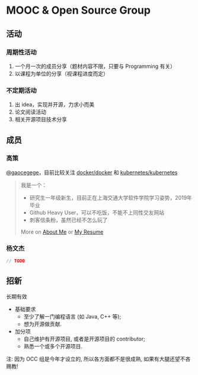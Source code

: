 # MOOC & Open Source Group

## 活动

### 周期性活动

1. 一个月一次的成员分享（题材内容不限，只要与 Programming 有关）
2. 以课程为单位的分享（视课程进度而定）

### 不定期活动

1. 出 idea，实现并开源，力求小而美
2. 论文阅读活动
3. 相关开源项目技术分享

## 成员

### 高策

[@gaocegege](https://github.com/gaocegege)，目前比较关注 [docker/docker](https://github.com/docker/docker) 和 [kubernetes/kubernetes](https://github.com/kubernetes/kubernetes)
>我是一个：
>
>* 研究生一年级新生，目前正在上海交通大学软件学院学习姿势，2019年毕业
>* Github Heavy User，可以不吃饭，不能不上同性交友网站
>* 刺客信条粉，虽然已经不怎么玩了
> 
> More on [About Me](http://gaocegege.com/Blog/about/) or [My Resume](http://gaocegege.com/resume/cn/)

### 杨文杰

```cpp
// TODO
```

## 招新

长期有效

- 基础要求
  - 至少了解一门编程语言 (如 Java, C++ 等);
  - 想为开源做贡献.
- 加分项
  - 自己维护有开源项目, 或者是开源项目的 contributor;
  - 熟悉一个或多个开源项目.

注: 因为 OCC 组是今年才设立的, 所以各方面都不是很成熟, 如果有大腿还望不吝赐教!